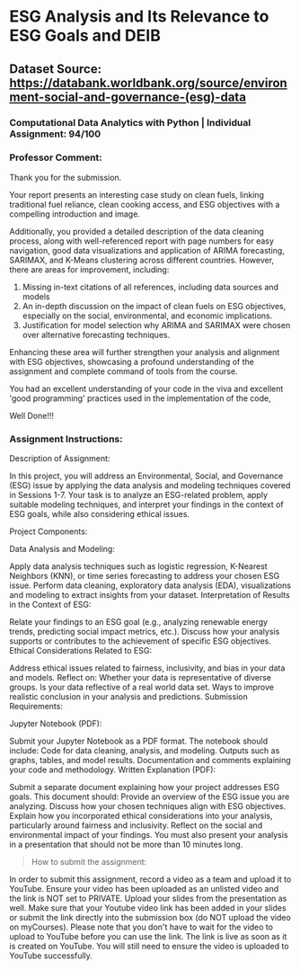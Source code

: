 # ESG Analysis and Its Relevance to ESG Goals and DEIB
## Dataset Source: https://databank.worldbank.org/source/environment-social-and-governance-(esg)-data
### Computational Data Analytics with Python | Individual Assignment: 94/100
### Professor Comment: 
Thank you for the submission.

Your report presents an interesting case study on clean fuels, linking traditional fuel reliance, clean cooking access, and ESG objectives with a compelling introduction and image.

Additionally, you provided a detailed description of the data cleaning process, along with well-referenced report with page numbers for easy navigation, good data visualizations and application of ARIMA forecasting, SARIMAX, and K-Means clustering across different countries.
However, there are areas for improvement, including:
1. Missing in-text citations of all references, including data sources and models
2. An in-depth discussion on the impact of clean fuels on ESG objectives, especially on the social, environmental, and economic implications.
3. Justification for model selection why ARIMA and SARIMAX were chosen over alternative forecasting techniques.

Enhancing these area will further strengthen your analysis and alignment with ESG objectives, showcasing a profound understanding of the assignment and complete command of tools from the course.

You had an excellent understanding of your code in the viva and excellent 'good programming' practices used in the implementation of the code,


Well Done!!!
### Assignment Instructions:
Description of Assignment:

In this project, you will address an Environmental, Social, and Governance (ESG) issue by applying the data analysis and modeling techniques covered in Sessions 1-7. Your task is to analyze an ESG-related problem, apply suitable modeling techniques, and interpret your findings in the context of ESG goals, while also considering ethical issues.

Project Components:

Data Analysis and Modeling:

Apply data analysis techniques such as logistic regression, K-Nearest Neighbors (KNN), or time series forecasting to address your chosen ESG issue.
Perform data cleaning, exploratory data analysis (EDA), visualizations and modeling to extract insights from your dataset.
Interpretation of Results in the Context of ESG:

Relate your findings to an ESG goal (e.g., analyzing renewable energy trends, predicting social impact metrics, etc.).
Discuss how your analysis supports or contributes to the achievement of specific ESG objectives.
Ethical Considerations Related to ESG:

Address ethical issues related to fairness, inclusivity, and bias in your data and models.
Reflect on:
Whether your data is representative of diverse groups.
Is your data reflective of a real world data set.
Ways to improve realistic conclusion in your analysis and predictions.
Submission Requirements:

Jupyter Notebook (PDF):

Submit your Jupyter Notebook as a PDF format. The notebook should include:
Code for data cleaning, analysis, and modeling.
Outputs such as graphs, tables, and model results.
Documentation and comments explaining your code and methodology.
Written Explanation (PDF):

Submit a separate document explaining how your project addresses ESG goals. This document should:
Provide an overview of the ESG issue you are analyzing.
Discuss how your chosen techniques align with ESG objectives.
Explain how you incorporated ethical considerations into your analysis, particularly around fairness and inclusivity.
Reflect on the social and environmental impact of your findings.
You must also present your analysis in a presentation that should not be more than 10 minutes long.

> How to submit the assignment:

In order to submit this assignment, record a video as a team and upload it to YouTube.
Ensure your video has been uploaded as an unlisted video and the link is NOT set to PRIVATE.
Upload your slides from the presentation as well. Make sure that your Youtube video link has been added in your slides or submit the link directly into the submission box (do NOT upload the video on myCourses).
Please note that you don't have to wait for the video to upload to YouTube before you can use the link. The link is live as soon as it is created on YouTube. You will still need to ensure the video is uploaded to YouTube successfully. 
